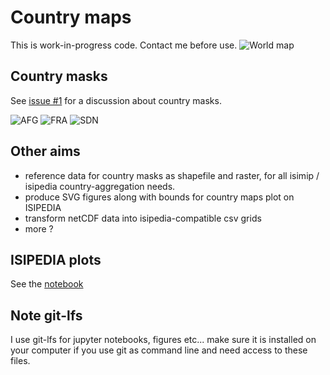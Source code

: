# Country maps

This is work-in-progress code. Contact me before use.
![World map](dummy/world.png?raw=true "World map")


Country masks
-------------
See [issue #1](https://github.com/ISI-MIP/countrymaps/issues/1) for a discussion about country masks.  

![AFG](https://media.githubusercontent.com/media/ISI-MIP/countrymaps/master/country_data/AFG/country.svg)
![FRA](https://media.githubusercontent.com/media/ISI-MIP/countrymaps/master/country_data/FRA/country.svg)
![SDN](https://media.githubusercontent.com/media/ISI-MIP/countrymaps/master/country_data/SDN/country.svg)


Other aims
----------
- reference data for country masks as shapefile and raster, for all isimip / isipedia country-aggregation needs.
- produce SVG figures along with bounds for country maps plot on ISIPEDIA
- transform netCDF data into isipedia-compatible csv grids
- more ?

ISIPEDIA plots
--------------
See the [notebook](https://nbviewer.jupyter.org/urls/media.githubusercontent.com/media/ISI-MIP/countrymaps/master/maps.ipynb)

Note git-lfs
------------
I use git-lfs for jupyter notebooks, figures etc... make sure it is installed on your computer if you use git as command line and need access to these files.
